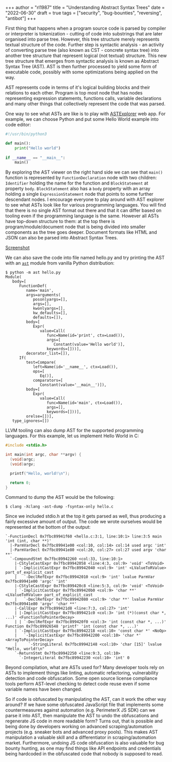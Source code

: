 +++
author = "rl1987"
title = "Understanding Abstract Syntax Trees"
date = "2022-06-30"
draft = true
tags = ["security", "bug-bounties", "reversing", "antibot"]
+++

First thing that happens when a program source code is parsed by compiler or interpreter
is tokenization - cutting of code into substrings that are later organised into parse tree.
However, this tree structure merely represents textual structure of the code. Further step
is syntactic analysis - an activity of converting parse tree (also known as CST - concrete
syntax tree) into another tree structure that represent logical (not textual) structure.
This new tree structure that emerges from syntactic analysis is known as 
Abstract Syntax Tree (AST). AST is then further processed to yield some form of executable code,
possibly with some optimizations being applied on the way.

AST represents code in terms of it's logical building blocks and their relations to each other.
Program is top most node that has nodes representing expression statements, functions calls,
variable declarations and many other things that collectively represent the code that
was parsed.

One way to see what ASTs are like is to play with [ASTExplorer](https://astexplorer.net/) web
app. For example, we can choose Python and put some Hello World example into code editor:

```python
#!/usr/bin/python3

def main():
    print("Hello world")
    
if __name__ == "__main__":
    main()
```

By exploring the AST viewer on the right hand side we can see that `main()` function is
represented by `FunctionDeclaration` node with two children: `Identifier` holding the name
for the function and `BlockStatement` at property `body`. `BlockStatement` also has a `body` 
property with an array holding a single `ExpressionStatement` node that points to some further 
descendant nodes. I encourage everyone to play around with AST explorer to see what ASTs look like
for various programming languages. You will find that there is no single AST format out there
and that it can differ based on tooling even if the programming language is the same. However
all ASTs have top-down structure to them: at the top there is program/module/document node
that is being divided into smaller components as the tree goes deeper. Document formats
like HTML and JSON can also be parsed into Abstract Syntax Trees.

[Screenshot](/2022-06-13_19.28.30.png)

We can also save the code into file named hello.py and try printing the AST with an 
[`ast`](https://docs.python.org/3/library/ast.html) module from vanilla Python
distribution:

```
$ python -m ast hello.py
Module(
   body=[
      FunctionDef(
         name='main',
         args=arguments(
            posonlyargs=[],
            args=[],
            kwonlyargs=[],
            kw_defaults=[],
            defaults=[]),
         body=[
            Expr(
               value=Call(
                  func=Name(id='print', ctx=Load()),
                  args=[
                     Constant(value='Hello world')],
                  keywords=[]))],
         decorator_list=[]),
      If(
         test=Compare(
            left=Name(id='__name__', ctx=Load()),
            ops=[
               Eq()],
            comparators=[
               Constant(value='__main__')]),
         body=[
            Expr(
               value=Call(
                  func=Name(id='main', ctx=Load()),
                  args=[],
                  keywords=[]))],
         orelse=[])],
   type_ignores=[])
```

LLVM tooling can also dump AST for the supported programming languages. For this example,
let us implement Hello World in C:

```c
#include <stdio.h>

int main(int argc, char **argv) {
  (void)argc;
  (void)argv;

  printf("Hello, world!\n");

  return 0;
}
```

Command to dump the AST would be the following:

```
$ clang -Xclang -ast-dump -fsyntax-only hello.c
```

Since we included stdio.h at the top it gets parsed as well, thus producing a fairly
excessive amount of output. The code we wrote ourselves would be represented at the 
bottom of the output:

```
`-FunctionDecl 0x7fbc89941f60 <hello.c:3:1, line:10:1> line:3:5 main 'int (int, char **)'
  |-ParmVarDecl 0x7fbc89941e00 <col:10, col:14> col:14 used argc 'int'
  |-ParmVarDecl 0x7fbc89941e80 <col:20, col:27> col:27 used argv 'char **'
  `-CompoundStmt 0x7fbc89942260 <col:33, line:10:1>
    |-CStyleCastExpr 0x7fbc89942058 <line:4:3, col:9> 'void' <ToVoid>
    | `-ImplicitCastExpr 0x7fbc89942040 <col:9> 'int' <LValueToRValue> part_of_explicit_cast
    |   `-DeclRefExpr 0x7fbc89942010 <col:9> 'int' lvalue ParmVar 0x7fbc89941e00 'argc' 'int'
    |-CStyleCastExpr 0x7fbc899420c8 <line:5:3, col:9> 'void' <ToVoid>
    | `-ImplicitCastExpr 0x7fbc899420b0 <col:9> 'char **' <LValueToRValue> part_of_explicit_cast
    |   `-DeclRefExpr 0x7fbc89942080 <col:9> 'char **' lvalue ParmVar 0x7fbc89941e80 'argv' 'char **'
    |-CallExpr 0x7fbc899421d8 <line:7:3, col:27> 'int'
    | |-ImplicitCastExpr 0x7fbc899421c0 <col:3> 'int (*)(const char *, ...)' <FunctionToPointerDecay>
    | | `-DeclRefExpr 0x7fbc899420f0 <col:3> 'int (const char *, ...)' Function 0x7fbc89926548 'printf' 'int (const char *, ...)'
    | `-ImplicitCastExpr 0x7fbc89942218 <col:10> 'const char *' <NoOp>
    |   `-ImplicitCastExpr 0x7fbc89942200 <col:10> 'char *' <ArrayToPointerDecay>
    |     `-StringLiteral 0x7fbc89942148 <col:10> 'char [15]' lvalue "Hello, world!\n"
    `-ReturnStmt 0x7fbc89942250 <line:9:3, col:10>
      `-IntegerLiteral 0x7fbc89942230 <col:10> 'int' 0
```

Beyond compilation, what are ASTs used for? Many developer tools rely on ASTs to implement
things like linting, automatic refactoring, vulnerability detection and code obfuscation.
Some open source license compliance tools perform AST-level checking to detect code reuse
even if some variable names have been changed.

So if code is obfuscated by manipulating the AST, can it work the other way around? If we
have some obfuscated JavaScript file that implements some countermeasures against automation
(e.g. PerimeterX JS SDK) can we parse it into AST, then manipulate the AST to undo the
obfuscations and regenerate JS code in more readable form? Turns out, that is possible
and being done by developers working on advanced scraping/automation projects (e.g.
sneaker bots and advanced proxy pools). This makes AST manipulation a valuable skill
and a differentiator in scraping/automation market. Furthermore, undoing JS code
obfuscation is also valuable for bug bounty hunting, as one may find things like API
endpoints and credentials being hardcoded in the obfuscated code that nobody is supposed
to read.
